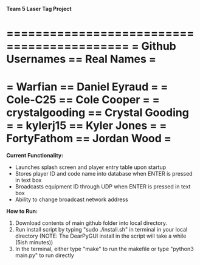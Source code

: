 **Team 5 Laser Tag Project**

===========================================
=  Github Usernames  ==    Real Names     =
===========================================
=      Warfian       ==   Daniel Eyraud   =
=      Cole-C25      ==    Cole Cooper    =
=   crystalgooding   ==  Crystal Gooding  =
=      kylerj15      ==    Kyler Jones    =
=    FortyFathom     ==    Jordan Wood    =
===========================================

**Current Functionality:**
- Launches splash screen and player entry table upon startup
- Stores player ID and code name into database when ENTER is pressed in text box
- Broadcasts equipment ID through UDP when ENTER is pressed in text box
- Ability to change broadcast network address

**How to Run:**
1. Download contents of main github folder into local directory.
2. Run install script by typing "sudo ./install.sh" in terminal in your local directory (NOTE: The DearPyGUI install in the script will take a while (5ish minutes))
3. In the terminal, either type "make" to run the makefile or type "python3 main.py" to run directly